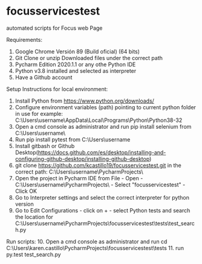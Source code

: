 # focusservicestest
automated scripts for Focus web Page

Requirements:
1. Google Chrome Versión 89 (Build oficial) (64 bits)
2. Git Clone or unzip Downloaded files under the correct path
3. Pycharm Edition 2020.1.1 or any othe Python IDE
4. Python v3.8 installed and selected as interpreter
5. Have a Github account


Setup Instructions for local environment:
1. Install Python from https://www.python.org/downloads/
2. Configure environment variables (path) pointing to current python folder in use for example: C:\Users\username\AppData\Local\Programs\Python\Python38-32
3. Open a cmd console as administrator and run pip install selenium from C:\Users\username\
4. Run pip install pytest from C:\Users\username
5. Install gitbash or Github Desktop(https://docs.github.com/es/desktop/installing-and-configuring-github-desktop/installing-github-desktop)
6. git clone https://github.com/kcastillo19/focusservicestest.git in the correct path: C:\Users\username\PycharmProjects\
7. Open the project in Pycharm IDE from File - Open - C:\Users\username\PycharmProjects\ - Select "focusservicestest" - Click OK
8. Go to Interpreter settings and select the correct interpreter for python version 
9. Go to Edit Configurations - click on + - select Python tests and search the location for C:\Users\username\PycharmProjects\focusservicestest\tests\test_search.py

Run scripts:
10. Open a cmd console as administrator and run cd C:\Users\karen.castillo\PycharmProjects\focusservicestest\tests
11. run py.test test_search.py

